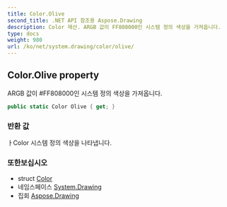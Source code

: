 ```yaml
---
title: Color.Olive
second_title: .NET API 참조용 Aspose.Drawing
description: Color 재산. ARGB 값이 FF808000인 시스템 정의 색상을 가져옵니다.
type: docs
weight: 980
url: /ko/net/system.drawing/color/olive/
---
```

## Color.Olive property

ARGB 값이 #FF808000인 시스템 정의 색상을 가져옵니다.

```csharp
public static Color Olive { get; }
```

### 반환 값

ㅏColor 시스템 정의 색상을 나타냅니다.

### 또한보십시오

* struct [Color](../)
* 네임스페이스 [System.Drawing](../../color/)
* 집회 [Aspose.Drawing](../../../)


